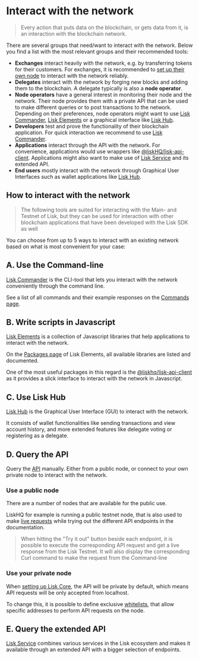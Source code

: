 # Interact with the network

> Every action that puts data on the blockchain, or gets data from it, is an interaction with the blockchain network. 

There are several groups that need/want to interact with the network. Below you find a list with the most relevant groups and their recommended tools:

- __Exchanges__ interact heavily with the network, e.g. by transferring tokens for their customers. For exchanges, it is recommended to [set up their own node](maintain-node.md) to interact with the network reliably.
- __Delegates__ interact with the network by forging new blocks and adding them to the blockchain. A delegate typically is also a __node operator__.
- __Node operators__ have a general interest in monitoring their node and the network. Their node provides them with a private API that can be used to make different queries or to post transactions to the network. Depending on their preferences, node operators might want to use [Lisk Commander](#a-use-the-command-line), [Lisk Elements](#b-write-scripts-in-javascript) or a graphical interface like [Lisk Hub](#c-use-lisk-hub).
- __Developers__ test and prove the functionality of their blockchain application. For quick interaction we recommend to use [Lisk Commander](#a-use-the-command-line).
- __Applications__ interact through the API with the network. For convenience, applications would use wrappers like [@liskHQ/lisk-api-client](../lisk-sdk/lisk-elements/packages/api-client.md). Applications might also want to make use of [Lisk Service](https://github.com/LiskHQ/lisk-service) and its extended API.
- __End users__ mostly interact with the network through Graphical User Interfaces such as wallet applications like [Lisk Hub](#c-use-lisk-hub).

## How to interact with the network

> The following tools are suited for interacting with the Main- and Testnet of Lisk, but they can be used for interaction with other blockchain applications that have been developed with the Lisk SDK as well

You can choose from up to 5 ways to interact with an existing network based on what is most convenient for your case:

## A. Use the Command-line
[Lisk Commander](../lisk-sdk/lisk-commander/introduction.md) is the CLI-tool that lets you interact with the network conveniently through the command line.

See a list of all commands and their example responses on the [Commands page](../lisk-sdk/lisk-commander/user-guide/commands.md).

## B. Write scripts in Javascript
[Lisk Elements](../lisk-sdk/lisk-elements/introduction.md) is a collection of Javascript libraries that help applications to interact with the network.

On the [Packages page](../lisk-sdk/lisk-elements/packages.md) of Lisk Elements, all available libraries are listed and documented.

One of the most useful packages in this regard is the [@liskhq/lisk-api-client](../lisk-sdk/lisk-elements/packages/api-client.md) as it provides a slick interface to interact with the network in Javascript.

## C. Use Lisk Hub
[Lisk Hub](https://lisk.io/hub) is the Graphical User Interface (GUI) to interact with the network.

It consists of wallet functionalities like sending transactions and view account history, and more extended features like delegate voting or registering as a delegate.

## D. Query the API
Query the [API](https://lisk.io/documentation/lisk-core/api) manually. Either from a public node, or connect to your own private node to interact with the network.

### Use a public node

There are a number of nodes that are available for the public use.

LiskHQ for example is running a public testnet node, that is also used to make [live requests](https://lisk.io/documentation/lisk-core/api) while trying out the different API endpoints in the documentation.

> When hitting the "Try it out" button beside each endpoint, it is possible to execute the corresponding API request and get a live response from the Lisk Testnet.
> It will also display the corresponding Curl command to make the request from the Command-line

### Use your private node

When [setting up Lisk Core](maintain-node.md), the API will be private by default, which means API requests will be only accepted from localhost.

To change this, it is possible to define exclusive [whitelists](../lisk-core/configuration#api-access-control), that allow specific addresses to perform API requests on the node.

## E. Query the extended API

[Lisk Service](https://github.com/LiskHQ/lisk-service) combines various services in the Lisk ecosystem and makes it available through an extended API with a bigger selection of endpoints.
